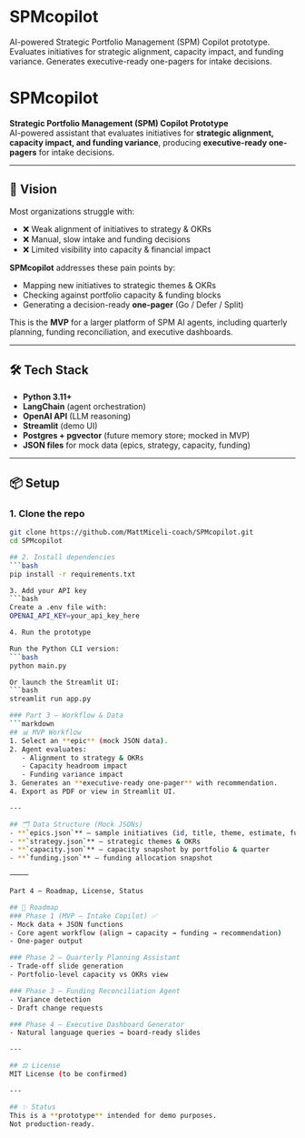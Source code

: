 # SPMcopilot
AI-powered Strategic Portfolio Management (SPM) Copilot prototype.  Evaluates initiatives for strategic alignment, capacity impact, and funding variance.  Generates executive-ready one-pagers for intake decisions.

# SPMcopilot

**Strategic Portfolio Management (SPM) Copilot Prototype**  
AI-powered assistant that evaluates initiatives for **strategic alignment, capacity impact, and funding variance**, producing **executive-ready one-pagers** for intake decisions.

---

## 🚀 Vision
Most organizations struggle with:
- ❌ Weak alignment of initiatives to strategy & OKRs  
- ❌ Manual, slow intake and funding decisions  
- ❌ Limited visibility into capacity & financial impact  

**SPMcopilot** addresses these pain points by:
- Mapping new initiatives to strategic themes & OKRs  
- Checking against portfolio capacity & funding blocks  
- Generating a decision-ready **one-pager** (Go / Defer / Split)  

This is the **MVP** for a larger platform of SPM AI agents, including quarterly planning, funding reconciliation, and executive dashboards.

---

## 🛠️ Tech Stack
- **Python 3.11+**
- **LangChain** (agent orchestration)
- **OpenAI API** (LLM reasoning)
- **Streamlit** (demo UI)
- **Postgres + pgvector** (future memory store; mocked in MVP)
- **JSON files** for mock data (epics, strategy, capacity, funding)

---

## 📦 Setup

### 1. Clone the repo
```bash
git clone https://github.com/MattMiceli-coach/SPMcopilot.git
cd SPMcopilot

## 2. Install dependencies
```bash
pip install -r requirements.txt

3. Add your API key
```bash
Create a .env file with:
OPENAI_API_KEY=your_api_key_here

4. Run the prototype

Run the Python CLI version:
```bash
python main.py

Or launch the Streamlit UI:
```bash
streamlit run app.py

### Part 3 — Workflow & Data
```markdown
## 📊 MVP Workflow
1. Select an **epic** (mock JSON data).  
2. Agent evaluates:  
   - Alignment to strategy & OKRs  
   - Capacity headroom impact  
   - Funding variance impact  
3. Generates an **executive-ready one-pager** with recommendation.  
4. Export as PDF or view in Streamlit UI.  

---

## 🗂️ Data Structure (Mock JSONs)
- **`epics.json`** – sample initiatives (id, title, theme, estimate, funding block, quarter)  
- **`strategy.json`** – strategic themes & OKRs  
- **`capacity.json`** – capacity snapshot by portfolio & quarter  
- **`funding.json`** – funding allocation snapshot

⸻

Part 4 — Roadmap, License, Status

## 📅 Roadmap
### Phase 1 (MVP – Intake Copilot) ✅  
- Mock data + JSON functions  
- Core agent workflow (align → capacity → funding → recommendation)  
- One-pager output  

### Phase 2 – Quarterly Planning Assistant  
- Trade-off slide generation  
- Portfolio-level capacity vs OKRs view  

### Phase 3 – Funding Reconciliation Agent  
- Variance detection  
- Draft change requests  

### Phase 4 – Executive Dashboard Generator  
- Natural language queries → board-ready slides  

---

## ⚖️ License
MIT License (to be confirmed)

---

## ✨ Status
This is a **prototype** intended for demo purposes.  
Not production-ready.  
